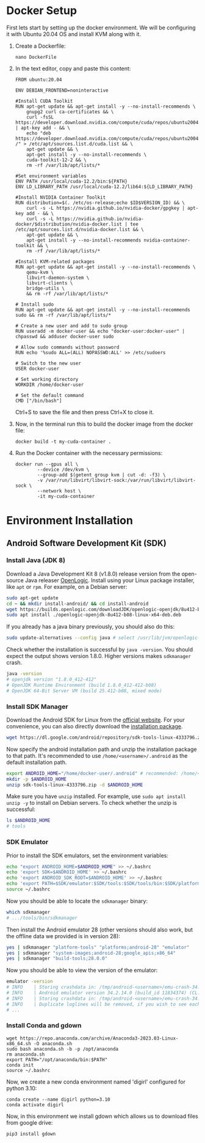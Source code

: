# Docker Setup
First lets start by setting up the docker environment. We will be configuring it with Ubuntu 20.04 OS and install KVM along with it.

1. Create a Dockerfile:
   ```
   nano DockerFile
   ```
2. In the text editor, copy and paste this content:

   ```
   FROM ubuntu:20.04
   
   ENV DEBIAN_FRONTEND=noninteractive
   
   #Install CUDA Toolkit
   RUN apt-get update && apt-get install -y --no-install-recommends \
       gnupg2 curl ca-certificates && \
       curl -fsSL https://developer.download.nvidia.com/compute/cuda/repos/ubuntu2004/x86_64/3bf863cc.pub | apt-key add - && \
       echo "deb https://developer.download.nvidia.com/compute/cuda/repos/ubuntu2004/x86_64 /" > /etc/apt/sources.list.d/cuda.list && \
       apt-get update && \
       apt-get install -y --no-install-recommends \
       cuda-toolkit-12-2 && \
       rm -rf /var/lib/apt/lists/*
   
   #Set environment variables
   ENV PATH /usr/local/cuda-12.2/bin:${PATH}
   ENV LD_LIBRARY_PATH /usr/local/cuda-12.2/lib64:${LD_LIBRARY_PATH}
   
   #Install NVIDIA Container Toolkit
   RUN distribution=$(. /etc/os-release;echo $ID$VERSION_ID) && \
       curl -s -L https://nvidia.github.io/nvidia-docker/gpgkey | apt-key add - && \
       curl -s -L https://nvidia.github.io/nvidia-docker/$distribution/nvidia-docker.list | tee /etc/apt/sources.list.d/nvidia-docker.list && \
       apt-get update && \
       apt-get install -y --no-install-recommends nvidia-container-toolkit && \
       rm -rf /var/lib/apt/lists/*
   
   #Install KVM-related packages
   RUN apt-get update && apt-get install -y --no-install-recommends \
       qemu-kvm \
       libvirt-daemon-system \
       libvirt-clients \
       bridge-utils \
       && rm -rf /var/lib/apt/lists/*
   
   # Install sudo
   RUN apt-get update && apt-get install -y --no-install-recommends sudo && rm -rf /var/lib/apt/lists/*
   
   # Create a new user and add to sudo group
   RUN useradd -m docker-user && echo "docker-user:docker-user" | chpasswd && adduser docker-user sudo
   
   # Allow sudo commands without password
   RUN echo '%sudo ALL=(ALL) NOPASSWD:ALL' >> /etc/sudoers
   
   # Switch to the new user
   USER docker-user
   
   # Set working directory
   WORKDIR /home/docker-user
   
   # Set the default command
   CMD ["/bin/bash"]
   ```
   Ctrl+S to save the file and then press Ctrl+X to close it.
3. Now, in the terminal run this to build the docker image from the docker file:
   ```
   docker build -t my-cuda-container .
   ```

4. Run the Docker container with the necessary permissions:
   ```
   docker run --gpus all \
           --device /dev/kvm \
           --group-add $(getent group kvm | cut -d: -f3) \
           -v /var/run/libvirt/libvirt-sock:/var/run/libvirt/libvirt-sock \
           --network host \
           -it my-cuda-container
   ```

# Environment Installation
## Android Software Development Kit (SDK)
### Install Java (JDK 8)
Download a Java Development Kit 8 (v1.8.0) release version from the open-source Java releaser [OpenLogic](https://www.oracle.com/java/technologies/downloads/). Install using your Linux package installer, like `apt` or `rpm`. For example, on a Debian server:

```bash
sudo apt-get update
cd ~ && mkdir install-android/ && cd install-android
wget https://builds.openlogic.com/downloadJDK/openlogic-openjdk/8u412-b08/openlogic-openjdk-8u412-b08-linux-x64-deb.deb
sudo apt install ./openlogic-openjdk-8u412-b08-linux-x64-deb.deb
```

If you already has a java binary previously, you should also do this:

```bash
sudo update-alternatives --config java # select /usr/lib/jvm/openlogic-openjdk-8-hotspot-amd64/bin/java
```

Check whether the installation is successful by `java -version`. You should expect the output shows version 1.8.0. Higher versions makes `sdkmanager` crash.

```bash
java -version
# openjdk version "1.8.0_412-412"
# OpenJDK Runtime Environment (build 1.8.0_412-412-b08)
# OpenJDK 64-Bit Server VM (build 25.412-b08, mixed mode)
```
### Install SDK Manager

Download the Android SDK for Linux from the [official website](https://developer.android.com/studio/index.html#downloads). For your convenience, you can also directly download the [installation package](https://dl.google.com/android/repository/sdk-tools-linux-4333796.zip).

```bash
wget https://dl.google.com/android/repository/sdk-tools-linux-4333796.zip
```

Now specify the android installation path and unzip the installation package to that path. It's recommended to use `/home/<username>/.android` as the default installation path.

```bash
export ANDROID_HOME="/home/docker-user/.android" # recommended: /home/<username>/.android
mkdir -p $ANDROID_HOME
unzip sdk-tools-linux-4333796.zip -d $ANDROID_HOME
```

Make sure you have `unzip` installed. For example, use `sudo apt install unzip -y` to install on Debian servers. To check whether the unzip is successful:

```bash
ls $ANDROID_HOME
# tools
```

### SDK Emulator

Prior to install the SDK emulators, set the environment variables:

```bash
echo "export ANDROID_HOME=$ANDROID_HOME" >> ~/.bashrc
echo 'export SDK=$ANDROID_HOME' >> ~/.bashrc
echo 'export ANDROID_SDK_ROOT=$ANDROID_HOME' >> ~/.bashrc
echo 'export PATH=$SDK/emulator:$SDK/tools:$SDK/tools/bin:$SDK/platform-tools:$PATH' >> ~/.bashrc
source ~/.bashrc
```

Now you should be able to locate the `sdkmanager` binary:

```bash
which sdkmanager
# .../tools/bin/sdkmanager
```

Then install the Android emulator 28 (other versions should also work, but the offline data we provided is in version 28):

```bash
yes | sdkmanager "platform-tools" "platforms;android-28" "emulator"
yes | sdkmanager "system-images;android-28;google_apis;x86_64"
yes | sdkmanager "build-tools;28.0.0"
```

Now you should be able to view the version of the emulator:

```bash
emulator -version
# INFO    | Storing crashdata in: /tmp/android-<username>/emu-crash-34.2.14.db, detection is enabled for process: 16670
# INFO    | Android emulator version 34.2.14.0 (build_id 11834374) (CL:N/A)
# INFO    | Storing crashdata in: /tmp/android-<username>/emu-crash-34.2.14.db, detection is enabled for process: 16670
# INFO    | Duplicate loglines will be removed, if you wish to see each individual line launch with the -log-nofilter flag.
# ...
```
### Install Conda and gdown
```
wget https://repo.anaconda.com/archive/Anaconda3-2023.03-Linux-x86_64.sh -O anaconda.sh
sudo bash anaconda.sh -b -p /opt/anaconda
rm anaconda.sh
export PATH="/opt/anaconda/bin:$PATH"
conda init
source ~/.bashrc
```

Now, we create a new conda environment named 'digirl' configured for python 3.10:
```
conda create --name digirl python=3.10
conda activate digirl
```
Now, in this environment we install gdown which allows us to download files from google drive:
```
pip3 install gdown
```

